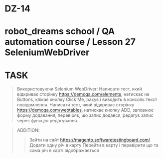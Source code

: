 # DZ-14
robot_dreams school / QA automation course / Lesson 27 SeleniumWebDriver
==================================================
TASK
==================================================
> Використовуючи Selenium WebDriver:
Написати тест, який відкриває сторінку https://demoqa.com/elements, натискає на Buttons, клікає кнопку Click Me, рахує і виводить в консоль текст повідомлення.
Написати тест, який відкриває сторінку https://demoqa.com/webtables, натискає кнопку ADD, заповнює форму додавання, перевіряє, що запис додався, редагує запис через функцію редагування.

> ADDITION:
> > Зайти на сайт https://magento.softwaretestingboard.com/
Додати одну річ в карту
Перейти в карту і перевірити що та сама річ в карті відображається
